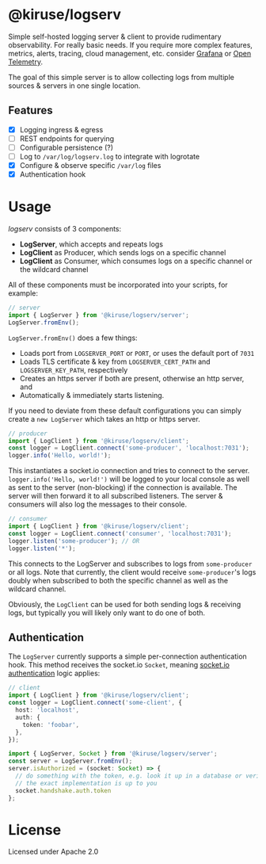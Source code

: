 # @kiruse/logserv
Simple self-hosted logging server & client to provide rudimentary observability. For really basic needs. If you require more complex features, metrics, alerts, tracing, cloud management, etc. consider [Grafana](https://grafana.com/) or [Open Telemetry](https://opentelemetry.io/).

The goal of this simple server is to allow collecting logs from multiple sources & servers in one single location.

## Features
- [x] Logging ingress & egress
- [ ] REST endpoints for querying
- [ ] Configurable persistence (?)
- [ ] Log to `/var/log/logserv.log` to integrate with logrotate
- [x] Configure & observe specific `/var/log` files
- [x] Authentication hook

# Usage
*logserv* consists of 3 components:

- **LogServer**, which accepts and repeats logs
- **LogClient** as Producer, which sends logs on a specific channel
- **LogClient** as Consumer, which consumes logs on a specific channel or the wildcard channel

All of these components must be incorporated into your scripts, for example:

```typescript
// server
import { LogServer } from '@kiruse/logserv/server';
LogServer.fromEnv();
```

`LogServer.fromEnv()` does a few things:
- Loads port from `LOGSERVER_PORT` or `PORT`, or uses the default port of `7031`
- Loads TLS certificate & key from `LOGSERVER_CERT_PATH` and `LOGSERVER_KEY_PATH`, respectively
- Creates an https server if both are present, otherwise an http server, and
- Automatically & immediately starts listening.

If you need to deviate from these default configurations you can simply create a `new LogServer` which takes an http or https server.

```typescript
// producer
import { LogClient } from '@kiruse/logserv/client';
const logger = LogClient.connect('some-producer', 'localhost:7031');
logger.info('Hello, world!');
```

This instantiates a socket.io connection and tries to connect to the server. `logger.info('Hello, world!')` will be logged to your local console as well as sent to the server (non-blocking) if the connection is available. The server will then forward it to all subscribed listeners. The server & consumers will also log the messages to their console.

```typescript
// consumer
import { LogClient } from '@kiruse/logserv/client';
const logger = LogClient.connect('consumer', 'localhost:7031');
logger.listen('some-producer'); // OR
logger.listen('*');
```

This connects to the LogServer and subscribes to logs from `some-producer` or all logs. Note that currently, the client would receive `some-producer`'s logs doubly when subscribed to both the specific channel as well as the wildcard channel.

Obviously, the `LogClient` can be used for both sending logs & receiving logs, but typically you will likely only want to do one of both.

## Authentication
The `LogServer` currently supports a simple per-connection authentication hook. This method receives the socket.io `Socket`, meaning [socket.io authentication](https://socket.io/docs/v4/client-options/#auth) logic applies:

```typescript
// client
import { LogClient } from '@kiruse/logserv/client';
const logger = LogClient.connect('some-client', {
  host: 'localhost',
  auth: {
    token: 'foobar',
  },
});
```

```typescript
import { LogServer, Socket } from '@kiruse/logserv/server';
const server = LogServer.fromEnv();
server.isAuthorized = (socket: Socket) => {
  // do something with the token, e.g. look it up in a database or verify it as a JWT
  // the exact implementation is up to you
  socket.handshake.auth.token
};
```

# License
Licensed under Apache 2.0
